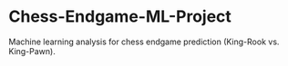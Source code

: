 # Chess-Endgame-ML-Project
Machine learning analysis for chess endgame prediction (King-Rook vs. King-Pawn).
